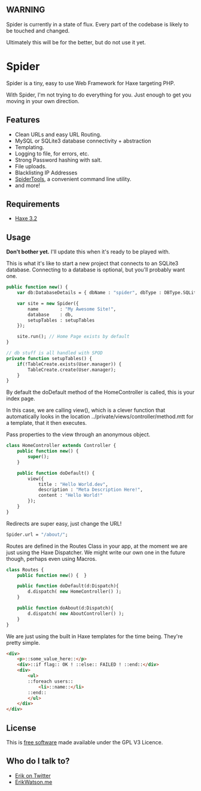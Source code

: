 ## WARNING

Spider is currently in a state of flux. Every part of the codebase is likely to be touched and changed.

Ultimately this will be for the better, but do not use it yet.


# Spider

Spider is a tiny, easy to use Web Framework for Haxe targeting PHP.

With Spider, I'm not trying to do everything for you. Just enough to get you moving in your own direction.


## Features

* Clean URLs and easy URL Routing.
* MySQL or SQLite3 database connectivity + abstraction
* Templating.
* Logging to file, for errors, etc.
* Strong Password hashing with salt.
* File uploads.
* Blacklisting IP Addresses
* [SpiderTools](https://github.com/championchap/SpiderTools), a convenient command line utility.
* and more!


## Requirements

* [Haxe 3.2](http://haxe.org)


## Usage

__Don't bother yet.__ I'll update this when it's ready to be played with.

This is what it's like to start a new project that connects to an SQLite3 database. Connecting to a database is optional, but you'll probably want one.

```haxe
public function new() {
	var db:DatabaseDetails = { dbName : "spider", dbType : DBType.SQLite3 };

	var site = new Spider({
		name 		: "My Awesome Site!",
		database 	: db,
		setupTables : setupTables
	});

	site.run(); // Home Page exists by default
}

// db stuff is all handled with SPOD
private function setupTables() {
	if(!TableCreate.exists(User.manager)) {
		TableCreate.create(User.manager);
	}
}
```

By default the doDefault method of the HomeController is called, this is your index page.

In this case, we are calling view(), which is a clever function that automatically looks in the location ../private/views/controller/method.mtt for a template, that it then executes.

Pass properties to the view through an anonymous object.

```haxe
class HomeController extends Controller {
	public function new() {
		super();
	}

	public function doDefault() {
		view({
			title : "Hello World.dev",
			description : "Meta Description Here!",
			content : "Hello World!"
		});
	}
}
```

Redirects are super easy, just change the URL!

```haxe
Spider.url = "/about/";
```

Routes are defined in the Routes Class in your app, at the moment we are just using the Haxe Dispatcher. We might write our own one in the future though, perhaps even using Macros.

```haxe
class Routes {
	public function new() {  }

	public function doDefault(d:Dispatch){
		d.dispatch( new HomeController() );
	}

	public function doAbout(d:Dispatch){
		d.dispatch( new AboutController() );
	}
}
```

We are just using the built in Haxe templates for the time being. They're pretty simple.

```html
<div>
	<p>::some_value_here::</p>
	<div>::if flag:: OK ! ::else:: FAILED ! ::end::</div>
	<div>
		<ul>
		::foreach users::
		    <li>::name::</li>
		::end::
		</ul>
	</div>
</div>
```

## License

This is [free software](https://www.gnu.org/philosophy/free-sw.html) made available under the GPL V3 Licence.


## Who do I talk to?

* [Erik on Twitter](https://twitter.com/championchap)
* [ErikWatson.me](http://erikwatson.me)

